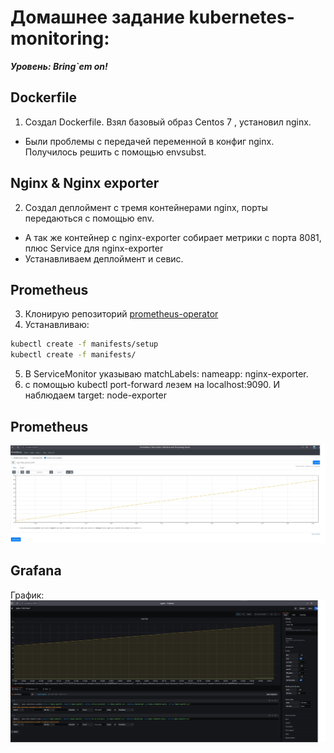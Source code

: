 # Домашнее задание kubernetes-monitoring:
___Уровень: Bring`em on!___
## Dockerfile
1. Создал Dockerfile. Взял базовый  образ Centos 7 , установил nginx.
- Были проблемы с передачей переменной в конфиг nginx. Получилось решить с помощью envsubst.
## Nginx & Nginx exporter
2. Создал деплоймент с тремя контейнерами nginx, порты передаються с помощью env.
- А так же контейнер с nginx-exporter собирает метрики с порта 8081, плюс Service для nginx-exporter
- Устанавливаем деплоймент и севис.
## Prometheus
3. Клонирую репозиторий [prometheus-operator](https://github.com/prometheus-operator/kube-prometheus "prometheus-operator")
4. Устанавливаю:
```bash
kubectl create -f manifests/setup
kubectl create -f manifests/
```
5. В ServiceMonitor указываю matchLabels: nameapp: nginx-exporter.
6. с помощью kubectl port-forward лезем на localhost:9090. И наблюдаем target: node-exporter

## Prometheus
![prometheus](./images/prometheus.jpg)

## Grafana
График:
![grafana](./images/grafana.jpg)
